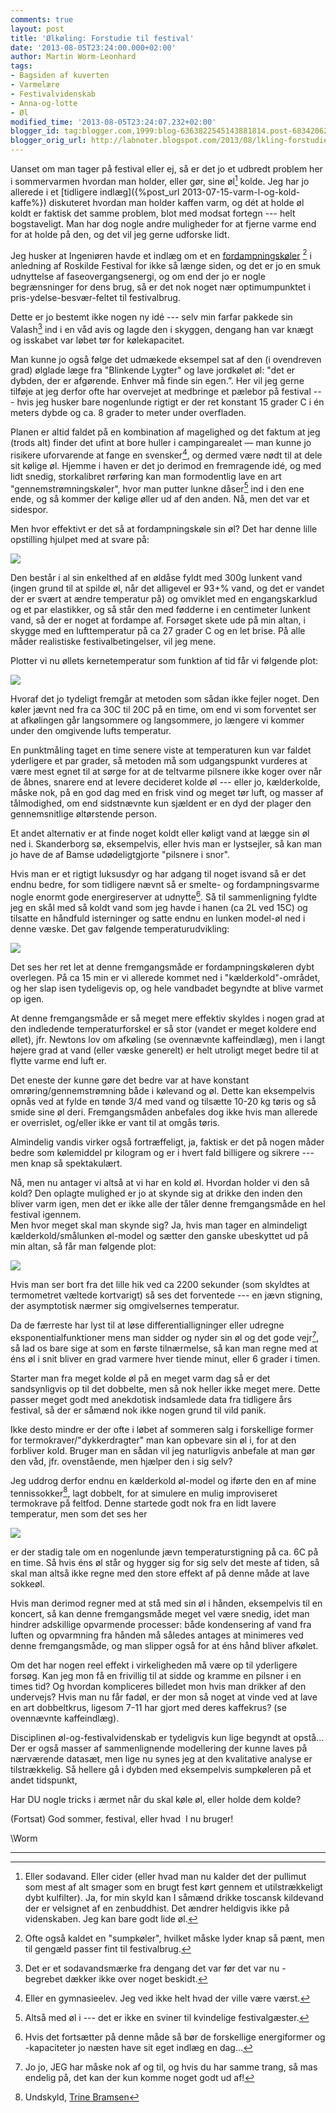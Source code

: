 ```yaml
---
comments: true
layout: post
title: 'Ølkøling: Forstudie til festival'
date: '2013-08-05T23:24:00.000+02:00'
author: Martin Worm-Leonhard
tags:
- Bagsiden af kuverten
- Varmelære
- Festivalvidenskab
- Anna-og-lotte
- Øl
modified_time: '2013-08-05T23:24:07.232+02:00'
blogger_id: tag:blogger.com,1999:blog-6363822545143881814.post-6834206282788967866
blogger_orig_url: http://labnoter.blogspot.com/2013/08/lkling-forstudie-til-festival.html
---
```


Uanset om man tager på festival eller ej, så er det jo et udbredt
problem her i sommervarmen hvordan man holder, eller gør, sine øl[^1]
kolde. Jeg har jo allerede i et [tidligere
indlæg]({%post_url 2013-07-15-varm-l-og-kold-kaffe%}) diskuteret
hvordan man holder kaffen varm, og dét at holde øl koldt er faktisk det
samme problem, blot med modsat fortegn --- helt bogstaveligt. Man har dog
nogle andre muligheder for at fjerne varme end for at holde på den, og
det vil jeg gerne udforske lidt.

Jeg husker at Ingeniøren havde et indlæg om et en
[fordampningskøler](http://ing.dk/artikel/stroemfrit-koeleskab-kan-holde-oellerne-koelige-paa-roskilde-160225) [^2] i
anledning af Roskilde Festival for ikke så længe siden, og det er jo en
smuk udnyttelse af faseovergangsenergi, og om end der jo er nogle
begrænsninger for dens brug, så er det nok noget nær optimumpunktet i
pris-ydelse-besvær-feltet til festivalbrug. 

Dette er jo bestemt ikke
nogen ny idé --- selv min farfar pakkede sin Valash[^3] ind i en våd avis
og lagde den i skyggen, dengang han var knægt og isskabet var løbet tør
for kølekapacitet.

Man kunne jo også følge det udmækede eksempel sat af den (i ovendreven
grad) ølglade læge fra "Blinkende Lygter" og lave jordkølet øl: "det er
dybden, der er afgørende. Enhver må finde sin egen.”. Her vil jeg gerne
tilføje at jeg derfor ofte har overvejet at medbringe et pælebor på
festival --- hvis jeg husker bare nogenlunde rigtigt er der ret konstant
15 grader C i én meters dybde og ca. 8 grader to meter under overfladen.

Planen er altid faldet på en kombination af magelighed og det faktum at
jeg (trods alt) finder det ufint at bore huller i campingarealet — man
kunne jo risikere uforvarende at fange en svensker[^4], og dermed være
nødt til at dele sit kølige øl. Hjemme i haven er det jo derimod en
fremragende idé, og med lidt snedig, storkalibret rørføring kan man
formodentlig lave en art "gennemstrømningskøler", hvor man putter lunkne
dåser[^4a] ind i den ene ende, og så kommer der kølige øller ud af den anden.
Nå, men det var et sidespor.

Men hvor effektivt er det så at fordampningskøle sin øl? Det har denne
lille opstilling hjulpet med at svare på:

[![]({{site.url}}/images/-W5RgiyXwy5k/UgAHbJr_9fI/AAAAAAAABvE/IAuW-ifXJN4/s320/2013-08-05+16.02.15.jpg)]({{site.url}}/images/-W5RgiyXwy5k/UgAHbJr_9fI/AAAAAAAABvE/IAuW-ifXJN4/s1600/2013-08-05+16.02.15.jpg)

Den består i al sin enkelthed af en øldåse fyldt med 300g lunkent vand
(ingen grund til at spilde øl, når det alligevel er 93+% vand, og det er
vandet der er svært at ændre temperatur på) og omviklet med en
engangskarklud og et par elastikker, og så står den med fødderne i en
centimeter lunkent vand, så der er noget at fordampe af. Forsøget skete
ude på min altan, i skygge med en lufttemperatur på ca 27 grader C og en
let brise. På alle måder realistiske festivalbetingelser, vil jeg mene.

Plotter vi nu øllets kernetemperatur som funktion af tid får vi følgende
plot:

[![]({{site.url}}/images/-8RHO1JSin64/UgALKijZHsI/AAAAAAAABvk/-0mZCfXO5gk/s400/evap.png)]({{site.url}}/images/-8RHO1JSin64/UgALKijZHsI/AAAAAAAABvk/-0mZCfXO5gk/s1600/evap.png)

Hvoraf det jo tydeligt fremgår at metoden som sådan ikke fejler noget.
Den køler jævnt ned fra ca 30C til 20C på en time, om end vi som
forventet ser at afkølingen går langsommere og langsommere, jo længere
vi kommer under den omgivende lufts temperatur. 

En punktmåling taget en
time senere viste at temperaturen kun var faldet yderligere et par
grader, så metoden må som udgangspunkt vurderes at være mest egnet til
at sørge for at de teltvarme pilsnere ikke koger over når de åbnes,
snarere end at levere decideret kolde øl --- eller jo, kælderkolde, måske
nok, på en god dag med en frisk vind og meget tør luft, og masser af
tålmodighed, om end sidstnævnte kun sjældent er en dyd der plager den
gennemsnitlige øltørstende person.

Et andet alternativ er at finde noget koldt eller køligt vand at lægge
sin øl ned i. Skanderborg sø, eksempelvis, eller hvis man er lystsejler,
så kan man jo have de af Bamse udødeligtgjorte "pilsnere i snor". 

Hvis
man er et rigtigt luksusdyr og har adgang til noget isvand så er det
endnu bedre, for som tidligere nævnt så er smelte- og fordampningsvarme
nogle enormt gode energireserver at udnytte[^5]. Så til sammenligning
fyldte jeg en skål med så koldt vand som jeg havde i hanen (ca 2L ved
15C) og tilsatte en håndfuld isterninger og satte endnu en lunken
model-øl ned i denne væske. Det gav følgende temperaturudvikling:

[![]({{site.url}}/images/-9wttAS_YH00/UgANpKcP-nI/AAAAAAAABv0/c8oi7cnjarA/s400/vandbad.png)]({{site.url}}/images/-9wttAS_YH00/UgANpKcP-nI/AAAAAAAABv0/c8oi7cnjarA/s1600/vandbad.png)

Det ses her ret let at denne fremgangsmåde er fordampningskøleren dybt
overlegen. På ca 15 min er vi allerede kommet ned i
"kælderkold"-området, og her slap isen tydeligevis op, og hele vandbadet
begyndte at blive varmet op igen.

At denne fremgangsmåde er så meget
mere effektiv skyldes i nogen grad at den indledende temperaturforskel
er så stor (vandet er meget koldere end øllet), jfr. Newtons lov om
afkøling (se ovennævnte kaffeindlæg), men i langt højere grad at vand
(eller væske generelt) er helt utroligt meget bedre til at flytte varme
end luft er.

Det eneste der kunne gøre det bedre var at have konstant
omrøring/gennemstrømning både i kølevand og øl. Dette kan eksempelvis
opnås ved at fylde en tønde 3/4 med vand og tilsætte 10-20 kg tøris og
så smide sine øl deri. Fremgangsmåden anbefales dog ikke hvis man
allerede er overrislet, og/eller ikke er vant til at omgås tøris.

Almindelig vandis virker også fortræffeligt, ja, faktisk er det på nogen
måder bedre som kølemiddel pr kilogram og er i hvert fald billigere og
sikrere --- men knap så spektakulært.

Nå, men nu antager vi altså at vi har en kold øl. Hvordan holder vi den
så kold? Den oplagte mulighed er jo at skynde sig at drikke den inden
den bliver varm igen, men det er ikke alle der tåler denne fremgangsmåde
en hel festival igennem.  
Men hvor meget skal man skynde sig? Ja, hvis
man tager en almindeligt kælderkold/smålunken øl-model og sætter den
ganske ubeskyttet ud på min altan, så får man følgende plot:

[![]({{site.url}}/images/-GnFujsR3C0w/UgAP-8PAf8I/AAAAAAAABwE/Aw0aQrOsbRY/s400/baseline.png)]({{site.url}}/images/-GnFujsR3C0w/UgAP-8PAf8I/AAAAAAAABwE/Aw0aQrOsbRY/s1600/baseline.png)

Hvis man ser bort fra det lille hik ved ca 2200 sekunder (som skyldtes
at termometret væltede kortvarigt) så ses det forventede --- en jævn
stigning, der asymptotisk nærmer sig omgivelsernes temperatur. 

Da de
færreste har lyst til at løse differentialligninger eller udregne
eksponentialfunktioner mens man sidder og nyder sin øl og det gode
vejr[^6], så lad os bare sige at som en første tilnærmelse, så kan man
regne med at éns øl i snit bliver en grad varmere hver tiende minut,
eller 6 grader i timen. 

Starter man fra meget kolde øl på en meget varm
dag så er det sandsynligvis op til det dobbelte, men så nok heller ikke
meget mere. Dette passer meget godt med anekdotisk indsamlede data fra
tidligere års festival, så der er såmænd nok ikke nogen grund til vild
panik. 

Ikke desto mindre er der ofte i løbet af sommeren salg i
forskellige former for termokraver/"dykkerdragter" man kan opbevare sin
øl i, for at den forbliver kold. Bruger man en sådan vil jeg naturligvis
anbefale at man gør den våd, jfr. ovenstående, men hjælper den i sig
selv?

Jeg uddrog derfor endnu en kælderkold øl-model og iførte den en af mine
tennissokker[^7], lagt dobbelt, for at simulere en mulig improviseret
termokrave på feltfod. Denne startede godt nok fra en lidt lavere
temperatur, men som det ses her

[![]({{site.url}}/images/-McyGesW3aVY/UgASr8eVErI/AAAAAAAABwU/3FVuajwTigs/s400/sokke%C3%B8l.png)]({{site.url}}/images/-McyGesW3aVY/UgASr8eVErI/AAAAAAAABwU/3FVuajwTigs/s1600/sokke%C3%B8l.png)

er der stadig tale om en nogenlunde jævn temperaturstigning på ca. 6C på
en time. Så hvis éns øl står og hygger sig for sig selv det meste af
tiden, så skal man altså ikke regne med den store effekt af på denne
måde at lave sokkeøl. 

Hvis man derimod regner med at stå med sin øl i
hånden, eksempelvis til en koncert, så kan denne fremgangsmåde meget vel
være snedig, idet man hindrer adskillige opvarmende processer: både
kondensering af vand fra luften og opvarmning fra hånden må således
antages at minimeres ved denne fremgangsmåde, og man slipper også for at
éns hånd bliver afkølet. 

Om det har nogen reel effekt i virkeligheden må
være op til yderligere forsøg. Kan jeg mon få en frivillig til at sidde
og kramme en pilsner i en times tid? Og hvordan kompliceres billedet mon
hvis man drikker af den undervejs? Hvis man nu får fadøl, er der mon så
noget at vinde ved at lave en art dobbeltkrus, ligesom 7-11 har gjort
med deres kaffekrus? (se ovennævnte kaffeindlæg).

Disciplinen øl-og-festivalvidenskab er tydeligvis kun lige begyndt at
opstå... Der er også masser af sammenlignende modellering der kunne
laves på nærværende datasæt, men lige nu synes jeg at den kvalitative
analyse er tilstrækkelig. Så hellere gå i dybden med eksempelvis
sumpkøleren på et andet tidspunkt,

Har DU nogle tricks i ærmet når du skal køle øl, eller holde dem kolde?

(Fortsat) God sommer, festival, eller hvad  I nu bruger!

\\Worm

---------------------------------------

[^1]: Eller sodavand. Eller cider (eller hvad man nu kalder det der
    pullimut som mest af alt smager som en brugt fest kørt gennem et
    utilstrækkeligt dybt kulfilter). Ja, for min skyld kan I såmænd drikke
    toscansk kildevand der er velsignet af en zenbuddhist. Det ændrer
    heldigvis ikke på videnskaben. Jeg kan bare godt lide øl.

[^2]: Ofte også kaldet en "sumpkøler", hvilket måske lyder knap så
    pænt, men til gengæld passer fint til festivalbrug.

[^3]: Det er et sodavandsmærke fra dengang det var før det var nu -
    begrebet dækker ikke over noget beskidt.

[^4]: Eller en gymnasieelev. Jeg ved ikke helt hvad der ville være værst.

[^4a]: Altså med øl i --- det er ikke en sviner til kvindelige festivalgæster.

[^5]: Hvis det fortsætter på denne måde så bør de forskellige
    energiformer og -kapaciteter jo næsten have sit eget indlæg en dag...

[^6]: Jo jo, JEG har måske nok af og til, og hvis du har samme trang,
    så mas endelig på, det kan der kun komme noget godt ud af!

[^7]: Undskyld, [Trine Bramsen](http://www.version2.dk/blog/opraab-til-it-noerderne-smid-tennissokkerne-og-tal-saa-vi-kan-forstaa-det-53101)
